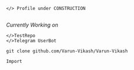 ```
</> Profile under CONSTRUCTION
```
##
_Currently Working on_ 
```
</>TestRepo
</>Telegram UserBot
``` 


```
git clone github.com/Varun-Vikash/Varun-Vikash 

Import 
